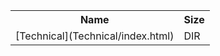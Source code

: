 <table>
<tr><th>Name</th><th>Size</th></tr>
<tr><td>
[Technical](Technical/index.html)
</td><td>DIR</td></tr>
</table>
